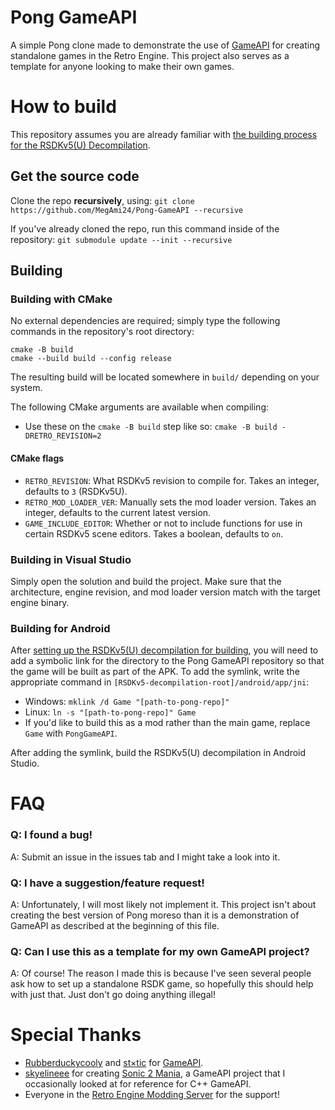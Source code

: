 # Pong GameAPI
A simple Pong clone made to demonstrate the use of [GameAPI](https://github.com/Rubberduckycooly/GameAPI) for creating standalone games in the Retro Engine. This project also serves as a template for anyone looking to make their own games.

# How to build
This repository assumes you are already familiar with [the building process for the RSDKv5(U) Decompilation](https://github.com/Rubberduckycooly/RSDKv5-Decompilation#how-to-build).

## Get the source code
Clone the repo **recursively**, using:
`git clone https://github.com/MegAmi24/Pong-GameAPI --recursive`

If you've already cloned the repo, run this command inside of the repository:
```git submodule update --init --recursive```

## Building

### Building with CMake
No external dependencies are required; simply type the following commands in the repository's root directory:
```
cmake -B build
cmake --build build --config release
```

The resulting build will be located somewhere in `build/` depending on your system.

The following CMake arguments are available when compiling:
- Use these on the `cmake -B build` step like so: `cmake -B build -DRETRO_REVISION=2`

#### CMake flags
- `RETRO_REVISION`: What RSDKv5 revision to compile for. Takes an integer, defaults to `3` (RSDKv5U).
- `RETRO_MOD_LOADER_VER`: Manually sets the mod loader version. Takes an integer, defaults to the current latest version.
- `GAME_INCLUDE_EDITOR`: Whether or not to include functions for use in certain RSDKv5 scene editors. Takes a boolean, defaults to `on`.

### Building in Visual Studio
Simply open the solution and build the project. Make sure that the architecture, engine revision, and mod loader version match with the target engine binary.

### Building for Android
After [setting up the RSDKv5(U) decompilation for building](https://github.com/Rubberduckycooly/RSDKv5-Decompilation#how-to-build), you will need to add a symbolic link for the directory to the Pong GameAPI repository so that the game will be built as part of the APK.
To add the symlink, write the appropriate command in `[RSDKv5-decompilation-root]/android/app/jni`:
  * Windows: `mklink /d Game "[path-to-pong-repo]"`
  * Linux: `ln -s "[path-to-pong-repo]" Game`
  * If you'd like to build this as a mod rather than the main game, replace `Game` with `PongGameAPI`.

After adding the symlink, build the RSDKv5(U) decompilation in Android Studio.

# FAQ
### Q: I found a bug!
A: Submit an issue in the issues tab and I might take a look into it.

### Q: I have a suggestion/feature request!
A: Unfortunately, I will most likely not implement it. This project isn't about creating the best version of Pong moreso than it is a demonstration of GameAPI as described at the beginning of this file.

### Q: Can I use this as a template for my own GameAPI project?
A: Of course! The reason I made this is because I've seen several people ask how to set up a standalone RSDK game, so hopefully this should help with just that. Just don't go doing anything illegal!

# Special Thanks
* [Rubberduckycooly](https://github.com/Rubberduckycooly) and [st×tic](https://github.com/stxticOVFL) for [GameAPI](https://github.com/Rubberduckycooly/GameAPI).
* [skyelineee](https://github.com/skyelineee) for creating [Sonic 2 Mania](https://github.com/skyelineee/Sonic-2-Mania-Development), a GameAPI project that I occasionally looked at for reference for C++ GameAPI.
* Everyone in the [Retro Engine Modding Server](https://dc.railgun.works/retroengine) for the support!
